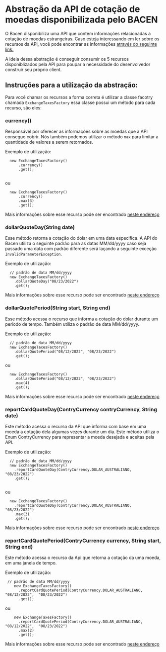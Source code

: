 # Abstração da API de cotação de moedas disponibilizada pelo BACEN

O Bacen disponibiliza uma API que contem informações relacionadas a cotação 
de moedas estrangeiras. Caso esteja interessando em ler sobre os recursos da 
API, você pode encontrar as informações [através do seguinte link.](https://dadosabertos.bcb.gov.br/dataset/dolar-americano-usd-todos-os-boletins-diarios/resource/ae69aa94-4194-45a6-8bae-12904af7e176?inner_span=True)

A ideia dessa abstração é conseguir consumir os 5 recursos disponiblizados pela 
API para poupar a necessidade do desenvolvedor construir seu próprio client.

## Instruções para a utilização da abstração:

Para você chamar os recursos a forma correta é utilizar a classe facotry chamada 
`ExchangeTaxesFactory` essa classe possui um método para cada recurso, são eles:

### currency()

Responsável por oferecer as informações sobre as moedas que a API consegue 
cobrir. Nós também podemos utilizar o método `max` para limitar a quantidade 
de valores a serem retornados.

Exemplo de utilização: 

```
  new ExchangeTaxesFactory()
      .currency()
      .get();
      
```

ou 

```
  new ExchangeTaxesFactory()
      .currency()
      .max(3)
      .get();
```

Mais informações sobre esse recurso pode ser encontrado [neste endereço](https://olinda.bcb.gov.br/olinda/servico/PTAX/versao/v1/aplicacao#!/recursos/Moedas#eyJmb3JtdWxhcmlvIjp7IiRmb3JtYXQiOiJqc29uIiwiJHRvcCI6MTAwfX0=)

### dollarQuoteDay(String date)

Esse método retorna a cotação do dolar em uma data especifica. A API do Bacen utiliza o seguinte 
padrão para as datas MM/dd/yyyy caso seja passado uma data com padrão diferente 
será laçando a seguinte exceção `InvalidParameterException`.

Exemplo de utilização: 

```
  // padrão de data MM/dd/yyyy
  new ExchangeTaxesFactory()
    .dollarQuoteDay("08/23/2022")
    .get();
```

Mais informações sobre esse recurso pode ser encontrado [neste endereço](https://olinda.bcb.gov.br/olinda/servico/PTAX/versao/v1/aplicacao#!/recursos/CotacaoDolarDia#eyJmb3JtdWxhcmlvIjp7IiRmb3JtYXQiOiJqc29uIiwiJHRvcCI6MTAwfX0=)

### dollarQuotePeriod(String start, String end)

Esse método acessa o recurso que informa a cotação do dolar durante um período
de tempo. Também utiliza o padrão de data MM/dd/yyyy.

Exemplo de utilização:

```
  // padrão de data MM/dd/yyyy
  new ExchangeTaxesFactory()
    .dollarQuotePeriod("08/12/2022", "08/23/2022")
    .get();

```
ou

```
  new ExchangeTaxesFactory()
    .dollarQuotePeriod("08/12/2022", "08/23/2022")
    .max(4)
    .get();
```

Mais informações sobre esse recurso pode ser encontrado [neste endereço](https://olinda.bcb.gov.br/olinda/servico/PTAX/versao/v1/aplicacao#!/recursos/CotacaoDolarPeriodo#eyJmb3JtdWxhcmlvIjp7IiRmb3JtYXQiOiJqc29uIiwiJHRvcCI6MTAwfX0=)

### reportCardQuoteDay(ContryCurrency contryCurrency, String date)

Este método acessa o recurso da API que informa com base em uma moeda
a cotação dela algumas vezes durante um dia. Este método utiliza o Enum 
ContryCurrency para representar a moeda desejada e aceitas pela API.

Exemplo de utilização:

```
  // padrão de data MM/dd/yyyy
  new ExchangeTaxesFactory()
    .reportCardQuoteDay(ContryCurrency.DOLAR_AUSTRALIANO, "08/23/2022")
    .get();
  
 ```
 ou
 
 ```
   new ExchangeTaxesFactory()
     .reportCardQuoteDay(ContryCurrency.DOLAR_AUSTRALIANO, "08/23/2022")
     .max(3)
     .get();
 ```
 
Mais informações sobre esse recurso pode ser encontrado [neste endereço](https://olinda.bcb.gov.br/olinda/servico/PTAX/versao/v1/aplicacao#!/recursos/CotacaoMoedaDia#eyJmb3JtdWxhcmlvIjp7IiRmb3JtYXQiOiJqc29uIiwiJHRvcCI6MTAwfX0=)
 
 ### reportCardQuotePeriod(ContryCurrency currency, String start, String end)

Este método acessa o recurso da Api que retorna a cotação da uma moeda, em uma janela 
de tempo.

Exemplo de utilização: 

```
 // padrão de data MM/dd/yyyy
    new ExchangeTaxesFactory()
      .reportCardQuotePeriod(ContryCurrency.DOLAR_AUSTRALIANO, "08/12/2022",  "08/23/2022")
      .get();
```
ou

```
    new ExchangeTaxesFactory()
      .reportCardQuotePeriod(ContryCurrency.DOLAR_AUSTRALIANO, "08/12/2022",  "08/23/2022")
      .max(2)
      .get();
```

Mais informações sobre esse recurso pode ser encontrado [neste endereço](https://olinda.bcb.gov.br/olinda/servico/PTAX/versao/v1/aplicacao#!/recursos/CotacaoMoedaPeriodo#eyJmb3JtdWxhcmlvIjp7IiRmb3JtYXQiOiJqc29uIiwiJHRvcCI6MTAwfX0=)





